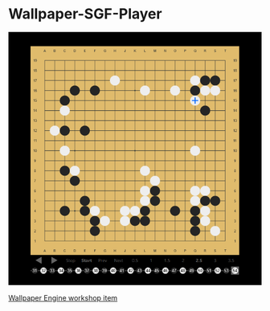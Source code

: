 # Wallpaper-SGF-Player

![Screenshot](https://raw.githubusercontent.com/Emanuel-de-Jong/Wallpaper-SGF-Player/main/imgs/screenshot.png)

[Wallpaper Engine workshop item](https://steamcommunity.com/sharedfiles/filedetails/?id=3160167480)